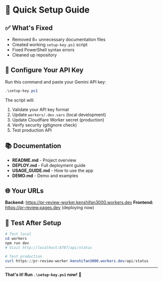 # 🚀 Quick Setup Guide

## ✅ What's Fixed
- Removed 8+ unnecessary documentation files
- Created working `setup-key.ps1` script
- Fixed PowerShell syntax errors
- Cleaned up repository

## 🔑 Configure Your API Key

Run this command and paste your Gemini API key:

```powershell
.\setup-key.ps1
```

The script will:
1. Validate your API key format
2. Update `workers/.dev.vars` (local development)
3. Update Cloudflare Worker secret (production)
4. Verify security (gitignore check)
5. Test production API

## 📚 Documentation

- **README.md** - Project overview
- **DEPLOY.md** - Full deployment guide
- **USAGE_GUIDE.md** - How to use the app
- **DEMO.md** - Demo and examples

## 🌐 Your URLs

**Backend:** https://pr-review-worker.kenshifan3000.workers.dev
**Frontend:** https://pr-review.pages.dev (deploying now)

## 🧪 Test After Setup

```powershell
# Test local
cd workers
npm run dev
# Visit http://localhost:8787/api/status

# Test production
curl https://pr-review-worker.kenshifan3000.workers.dev/api/status
```

---

**That's it! Run `.\setup-key.ps1` now!** 🎉
